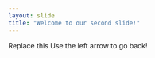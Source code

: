 ```yaml
---
layout: slide
title: "Welcome to our second slide!"
---
```

Replace this
Use the left arrow to go back!